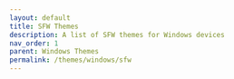 ```yaml
---
layout: default
title: SFW Themes
description: A list of SFW themes for Windows devices
nav_order: 1
parent: Windows Themes
permalink: /themes/windows/sfw
---
```


<!-- 
{: .note }
> {: .opaque }
> 
>
> 
-->
